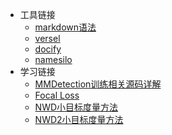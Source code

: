 <!-- <link rel="stylesheet" type="text/css" href="/themes/newsprint.css"> -->

* 工具链接
  * [markdown语法](https://markdown.com.cn/extended-syntax/footnotes.html)  
  * [versel](https://vercel.com/sjyzy/notes)  
  * [docify](https://docsify.js.org/#/zh-cn/)
  * [namesilo](https://www.namesilo.com/account_domains.php)
* 学习链接
  * [MMDetection训练相关源码详解](https://zhuanlan.zhihu.com/p/163747610)
  * [Focal Loss](https://blog.csdn.net/BIgHAo1/article/details/121783011)
  * [NWD小目标度量方法](https://blog.csdn.net/Yong_Qi2015/article/details/121391566)
  * [NWD2小目标度量方法](https://zhuanlan.zhihu.com/p/461412860)
